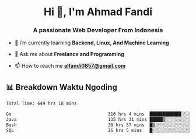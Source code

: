 <h1 align="center">Hi 👋, I'm Ahmad Fandi</h1>
<h3 align="center">A passionate Web Developer From Indonesia</h3>

- 🌱 I’m currently learning **Backend, Linux, And Machine Learning**

- 💬 Ask me about **Freelance and Programming**

- 📫 How to reach me **<alfandi0857@gmail.com>**


## 📊 Breakdown Waktu Ngoding

<!--START_SECTION:waka-->

```txt
Total Time: 649 hrs 18 mins

Go                                     316 hrs 4 mins  ████████████░░░░░░░░░░░░░   48.27 %
Java                                   135 hrs 31 mins █████▒░░░░░░░░░░░░░░░░░░░   20.70 %
Bash                                   30 hrs 57 mins  █▒░░░░░░░░░░░░░░░░░░░░░░░   04.73 %
SQL                                    26 hrs 5 mins   █░░░░░░░░░░░░░░░░░░░░░░░░   03.98 %
```

<!--END_SECTION:waka-->
